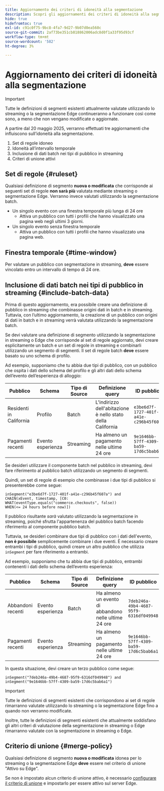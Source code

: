 ```yaml
---
title: Aggiornamento dei criteri di idoneità alla segmentazione
description: Scopri gli aggiornamenti dei criteri di idoneità alla segmentazione che influenzano i tipi di pubblico che possono essere valutati utilizzando lo streaming e la segmentazione Edge.
hide: true
hidefromtoc: true
exl-id: c91c0f75-9bc8-4fa7-9d27-9b07d0ea560c
source-git-commit: 2af73be351cb818862006adc8d0f1a33f95d93cf
workflow-type: tm+mt
source-wordcount: '582'
ht-degree: 3%

---
```


# Aggiornamento dei criteri di idoneità alla segmentazione

>[!IMPORTANT]
>
>Tutte le definizioni di segmenti esistenti attualmente valutate utilizzando lo streaming o la segmentazione Edge continueranno a funzionare così come sono, a meno che non vengano modificate o aggiornate.

A partire dal 20 maggio 2025, verranno effettuati tre aggiornamenti che influiscono sull’idoneità alla segmentazione.

1. Set di regole idoneo
2. Idoneità all’intervallo temporale
3. Inclusione di dati batch nei tipi di pubblico in streaming
4. Criteri di unione attivi

## Set di regole {#ruleset}

Qualsiasi definizione di segmento **nuova o modificata** che corrisponde ai seguenti set di regole **non sarà più** valutata mediante streaming o segmentazione Edge. Verranno invece valutati utilizzando la segmentazione batch.

- Un singolo evento con una finestra temporale più lunga di 24 ore
   - Attiva un pubblico con tutti i profili che hanno visualizzato una pagina web negli ultimi 3 giorni.
- Un singolo evento senza finestra temporale
   - Attiva un pubblico con tutti i profili che hanno visualizzato una pagina web.

## Finestra temporale {#time-window}

Per valutare un pubblico con segmentazione in streaming, **deve** essere vincolato entro un intervallo di tempo di 24 ore.

## Inclusione di dati batch nei tipi di pubblico in streaming {#include-batch-data}

Prima di questo aggiornamento, era possibile creare una definizione di pubblico in streaming che combinasse origini dati in batch e in streaming. Tuttavia, con l’ultimo aggiornamento, la creazione di un pubblico con origini di dati in batch e in streaming verrà valutata utilizzando la segmentazione batch.

Se devi valutare una definizione di segmento utilizzando la segmentazione in streaming o Edge che corrisponde al set di regole aggiornato, devi creare esplicitamente un batch e un set di regole in streaming e combinarli utilizzando un segmento di segmenti. Il set di regole batch **deve** essere basato su uno schema di profilo.

Ad esempio, supponiamo che tu abbia due tipi di pubblico, con un pubblico che ospita i dati dello schema del profilo e gli altri dati dello schema dell’evento dell’esperienza di alloggio:

| Pubblico | Schema | Tipo di Source | Definizione query | ID pubblico |
| -------- | ------ | ----------- | ---------------- | ----------- |
| Residenti in California | Profilo | Batch | L&#39;indirizzo dell&#39;abitazione è nello stato della California | `e3be6d7f-1727-401f-a41e-c296b45f607a` |
| Pagamenti recenti | Evento esperienza | Streaming | Ha almeno un pagamento nelle ultime 24 ore | `9e1646bb-57ff-4309-ba59-17d6c5bab6a1` |

Se desideri utilizzare il componente batch nel pubblico in streaming, devi fare riferimento al pubblico batch utilizzando un segmento di segmenti.

Quindi, un set di regole di esempio che combinasse i due tipi di pubblico si presenterebbe come segue:

```
inSegment("e3be6d7f-1727-401f-a41e-c296b45f607a") and 
CHAIN(xEvent, timestamp, [C0: WHAT(eventType.equals("commerce.checkouts", false)) 
WHEN(<= 24 hours before now)])
```

Il pubblico risultante *sarà* valutato utilizzando la segmentazione in streaming, poiché sfrutta l&#39;appartenenza del pubblico batch facendo riferimento al componente pubblico batch.

Tuttavia, se desideri combinare due tipi di pubblico con i dati dell&#39;evento, **non è possibile** semplicemente combinare i due eventi. È necessario creare entrambi i tipi di pubblico, quindi creare un altro pubblico che utilizza `inSegment` per fare riferimento a entrambi.

Ad esempio, supponiamo che tu abbia due tipi di pubblico, entrambi contenenti i dati dello schema dell’evento esperienza:

| Pubblico | Schema | Tipo di Source | Definizione query | ID pubblico |
| -------- | ------ | ----------- | ---------------- | ----------- |
| Abbandoni recenti | Evento esperienza | Batch | Ha almeno un evento di abbandono nelle ultime 24 ore | `7deb246a-49b4-4687-95f9-6316df049948` |
| Pagamenti recenti | Evento esperienza | Streaming | Ha almeno un pagamento nelle ultime 24 ore | `9e1646bb-57ff-4309-ba59-17d6c5bab6a1` |

In questa situazione, devi creare un terzo pubblico come segue:

```
inSegment("7deb246a-49b4-4687-95f9-6316df049948") and inSegment("9e1646bb-57ff-4309-ba59-17d6c5bab6a1")
```

>[!IMPORTANT]
>
>Tutte le definizioni di segmenti esistenti che corrispondono ai set di regole rimarranno valutate utilizzando lo streaming o la segmentazione Edge fino a quando non verranno modificate.
>
>Inoltre, tutte le definizioni di segmenti esistenti che attualmente soddisfano gli altri criteri di valutazione della segmentazione in streaming o Edge rimarranno valutate con la segmentazione in streaming o Edge.

## Criterio di unione {#merge-policy}

Qualsiasi definizione di segmento **nuova o modificata** idonea per lo streaming o la segmentazione Edge **deve** essere nel criterio di unione &quot;Attivo su Edge&quot;.

Se non è impostato alcun criterio di unione attivo, è necessario [configurare il criterio di unione](../profile/merge-policies/ui-guide.md#configure) e impostarlo per essere attivo sul server Edge.
